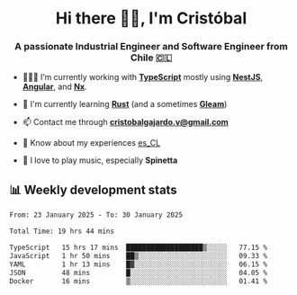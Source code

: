 <h1 align="center">Hi there ✌🏻, I'm Cristóbal</h1>
<h3 align="center">A passionate Industrial Engineer and Software Engineer from Chile 🇨🇱</h3>

- 🧑🏻‍💻 I’m currently working with **[TypeScript](https://www.typescriptlang.org)** mostly using **[NestJS](https://nestjs.com)**, **[Angular](https://angular.io)**, and **[Nx](https://nx.dev)**.

- 🌱 I'm currently learning **[Rust](https://www.rust-lang.org)** (and a sometimes **[Gleam](https://gleam.run/)**)

- 📫 Contact me through **cristobalgajardo.v@gmail.com**

- 📄 Know about my experiences [es_CL](https://bit.ly/cv-cristobal-gajardo)

- 🎸 I love to play music, especially **Spinetta**

## 📊 Weekly development stats

<!--START_SECTION:waka-->

```txt
From: 23 January 2025 - To: 30 January 2025

Total Time: 19 hrs 44 mins

TypeScript   15 hrs 17 mins  ███████████████████▒░░░░░   77.15 %
JavaScript   1 hr 50 mins    ██▒░░░░░░░░░░░░░░░░░░░░░░   09.33 %
YAML         1 hr 13 mins    █▓░░░░░░░░░░░░░░░░░░░░░░░   06.15 %
JSON         48 mins         █░░░░░░░░░░░░░░░░░░░░░░░░   04.05 %
Docker       16 mins         ▒░░░░░░░░░░░░░░░░░░░░░░░░   01.41 %
```

<!--END_SECTION:waka-->

